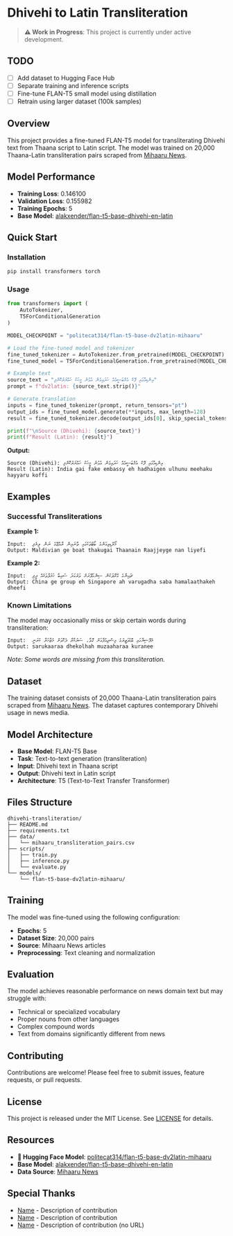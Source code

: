 # Dhivehi to Latin Transliteration

> **⚠️ Work in Progress**: This project is currently under active development.

## TODO

- [ ] Add dataset to Hugging Face Hub
- [ ] Separate training and inference scripts
- [ ] Fine-tune FLAN-T5 small model using distillation
- [ ] Retrain using larger dataset (100k samples)

## Overview

This project provides a fine-tuned FLAN-T5 model for transliterating Dhivehi text from Thaana script to Latin script. The model was trained on 20,000 Thaana-Latin transliteration pairs scraped from [Mihaaru News](https://mihaaru.com).

## Model Performance

- **Training Loss**: 0.146100
- **Validation Loss**: 0.155982
- **Training Epochs**: 5
- **Base Model**: [alakxender/flan-t5-base-dhivehi-en-latin](https://huggingface.co/alakxender/flan-t5-base-dhivehi-en-latin)

## Quick Start

### Installation

```bash
pip install transformers torch
```

### Usage

```python
from transformers import (
    AutoTokenizer,
    T5ForConditionalGeneration
)

MODEL_CHECKPOINT = "politecat314/flan-t5-base-dv2latin-mihaaru"

# Load the fine-tuned model and tokenizer
fine_tuned_tokenizer = AutoTokenizer.from_pretrained(MODEL_CHECKPOINT)
fine_tuned_model = T5ForConditionalGeneration.from_pretrained(MODEL_CHECKPOINT)

# Example text
source_text = "އިންޑިއާގައި ފޭކް އެމްބަސީއެއް ހަދައިގެން އުޅުނު މީހަކު ހައްޔަރުކޮށްފި"
prompt = f"dv2latin: {source_text.strip()}"

# Generate translation
inputs = fine_tuned_tokenizer(prompt, return_tensors="pt")
output_ids = fine_tuned_model.generate(**inputs, max_length=128)
result = fine_tuned_tokenizer.decode(output_ids[0], skip_special_tokens=True)

print(f"\nSource (Dhivehi): {source_text}")
print(f"Result (Latin): {result}")
```

**Output:**
```
Source (Dhivehi): އިންޑިއާގައި ފޭކް އެމްބަސީއެއް ހަދައިގެން އުޅުނު މީހަކު ހައްޔަރުކޮށްފި
Result (Latin): India gai fake embassy eh hadhaigen ulhunu meehaku hayyaru koffi
```

## Examples

### Successful Transliterations

**Example 1:**
```
Input:  މޯލްޑިވިއަންގެ ބޯޓުތަކުގައި ތާނައިން ރާއްޖޭގެ ނަން ލިޔެފި
Output: Maldivian ge boat thakugai Thaanain Raajjeyge nan liyefi
```

**Example 2:**
```
Input:  ޗައިނާގެ ގްރޫޕަކުން ސިންގަޕޫރަށް ވަރުގަދަ ސައިބާ ހަމަލާތަކެއް ދީފި
Output: China ge group eh Singapore ah varugadha saba hamalaathakeh dheefi
```

### Known Limitations

The model may occasionally miss or skip certain words during transliteration:

```
Input:  މެލޭޝިޔާގައި ބޮޑުވަޒީރުގެ އިސްތިއުފާއަށް ގޮވާ، ސަރުކާރާ ދެކޮޅަށް މުޒާހަރާ ކުރަނީ
Output: sarukaaraa dhekolhah muzaaharaa kuranee
```
*Note: Some words are missing from this transliteration.*

## Dataset

The training dataset consists of 20,000 Thaana-Latin transliteration pairs scraped from [Mihaaru News](https://mihaaru.com). The dataset captures contemporary Dhivehi usage in news media.

## Model Architecture

- **Base Model**: FLAN-T5 Base
- **Task**: Text-to-text generation (transliteration)
- **Input**: Dhivehi text in Thaana script
- **Output**: Dhivehi text in Latin script
- **Architecture**: T5 (Text-to-Text Transfer Transformer)

## Files Structure

```
dhivehi-transliteration/
├── README.md
├── requirements.txt
├── data/
│   └── mihaaru_transliteration_pairs.csv
├── scripts/
│   ├── train.py
│   ├── inference.py
│   └── evaluate.py
└── models/
    └── flan-t5-base-dv2latin-mihaaru/
```

## Training

The model was fine-tuned using the following configuration:
- **Epochs**: 5
- **Dataset Size**: 20,000 pairs
- **Source**: Mihaaru News articles
- **Preprocessing**: Text cleaning and normalization

## Evaluation

The model achieves reasonable performance on news domain text but may struggle with:
- Technical or specialized vocabulary
- Proper nouns from other languages
- Complex compound words
- Text from domains significantly different from news

## Contributing

Contributions are welcome! Please feel free to submit issues, feature requests, or pull requests.

## License

This project is released under the MIT License. See [LICENSE](LICENSE) for details.

## Resources

- **🤗 Hugging Face Model**: [politecat314/flan-t5-base-dv2latin-mihaaru](https://huggingface.co/politecat314/flan-t5-base-dv2latin-mihaaru)
- **Base Model**: [alakxender/flan-t5-base-dhivehi-en-latin](https://huggingface.co/alakxender/flan-t5-base-dhivehi-en-latin)
- **Data Source**: [Mihaaru News](https://mihaaru.com)


## Special Thanks

- [Name](URL) - Description of contribution
- [Name](URL) - Description of contribution
- [Name]() - Description of contribution (no URL)